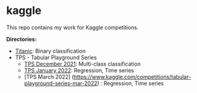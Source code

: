 # kaggle
This repo contains my work for Kaggle competitions.

**Directories:**
- [Titanic](https://www.kaggle.com/c/titanic): Binary classification
- TPS - Tabular Playground Series
    - [TPS December 2021](https://www.kaggle.com/c/tabular-playground-series-dec-2021): Multi-class classification
    - [TPS January 2022](https://www.kaggle.com/c/tabular-playground-series-jan-2022): Regression, Time series
	- [TPS March 2022] (https://www.kaggle.com/competitions/tabular-playground-series-mar-2022) : Regression, Time series
